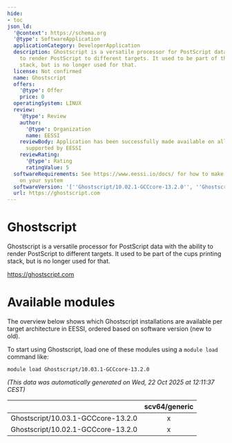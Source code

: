 ```yaml
---
hide:
- toc
json_ld:
  '@context': https://schema.org
  '@type': SoftwareApplication
  applicationCategory: DeveloperApplication
  description: Ghostscript is a versatile processor for PostScript data with the ability
    to render PostScript to different targets. It used to be part of the cups printing
    stack, but is no longer used for that.
  license: Not confirmed
  name: Ghostscript
  offers:
    '@type': Offer
    price: 0
  operatingSystem: LINUX
  review:
    '@type': Review
    author:
      '@type': Organization
      name: EESSI
    reviewBody: Application has been successfully made available on all architectures
      supported by EESSI
    reviewRating:
      '@type': Rating
      ratingValue: 5
  softwareRequirements: See https://www.eessi.io/docs/ for how to make EESSI available
    on your system
  softwareVersion: '[''Ghostscript/10.02.1-GCCcore-13.2.0'', ''Ghostscript/10.03.1-GCCcore-13.2.0'']'
  url: https://ghostscript.com
---
```


Ghostscript
===========


Ghostscript is a versatile processor for PostScript data with the ability to render PostScript to different targets. It used to be part of the cups printing stack, but is no longer used for that.

https://ghostscript.com
# Available modules


The overview below shows which Ghostscript installations are available per target architecture in EESSI, ordered based on software version (new to old).

To start using Ghostscript, load one of these modules using a `module load` command like:

```shell
module load Ghostscript/10.03.1-GCCcore-13.2.0
```

*(This data was automatically generated on Wed, 22 Oct 2025 at 12:11:37 CEST)*

| |scv64/generic|
| :---: | :---: |
|Ghostscript/10.03.1-GCCcore-13.2.0|x|
|Ghostscript/10.02.1-GCCcore-13.2.0|x|
